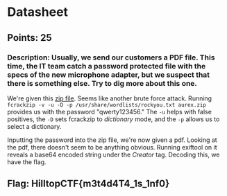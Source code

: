 # **Datasheet**
## Points: 25
### **Description:** Usually, we send our customers a PDF file. This time, the IT team catch a password protected file with the specs of the new microphone adapter, but we suspect that there is something else. Try to dig more about this one.

We're given this [zip file](https://capturetheflag.online/files/a94bd47a40ca9d32f46889d5a5347877/aurex.zip). Seems like another brute force attack. Running 
`fcrackzip -v -u -D -p /usr/share/wordlists/rockyou.txt aurex.zip` provides us with the password "qwerty123456." The `-u` helps with false positives, the
`-D` sets fcrackzip to _dictionary_ mode, and the `-p` allows us to select a dictionary. 

Inputting the password into the zip file, we're now given a pdf. Looking at the pdf, there doesn't seem to be anything obvious. Running exiftool on it reveals a base64 encoded
string under the _Creator_ tag. Decoding this, we have the flag.
## **Flag:** HilltopCTF{m3t4d4T4_1s_1nf0}
